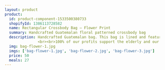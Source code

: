 ```yaml
---
layout: product
product:
  id: product-component-1533500380733 
  shopifyId: 1386113728582
  name: Rectangular Crossbody Bag – Flower Print 
  summary: Handcrafted Guatemalan floral patterned crossbody bag  
  description: Handcrafted Guatemalan bag. This bag is lined and features two zippered pockets and an adjustable leather strap. All bags are handmade, unique, and provide sustainable employment opportunities to the most vulnerable families in Santa María de Jesús, Guatemala and the surrounding areas. Please choose the dominant color of your bag and be aware that all of our bags are handmade and unique.
               <br><br>100% of our profits support the elderly and our programs at Cosechando Felicidad Inc. including our feeding program for the elderly. 
  img: bag-flower-1.jpg
  imgs: ['bag-flower-1.jpg', 'bag-flower-2.jpg', 'bag-flower-3.jpg']
  price: 50
  meals: 27
---
```

